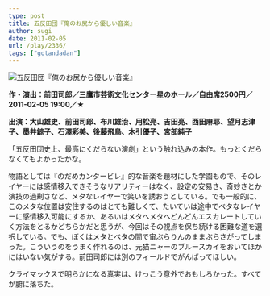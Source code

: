 ```yaml
---
type: post
title: 五反田団『俺のお尻から優しい音楽』
author: sugi
date: 2011-02-05
url: /play/2336/
tags: ["gotandadan"]
---
```

<img src="/images/play/20110205.jpg" alt="五反田団『俺のお尻から優しい音楽』" class="alignleft" />

**作・演出：前田司郎／三鷹市芸術文化センター星のホール／自由席2500円／2011-02-05 19:00／★**

**出演：大山雄史、前田司郎、布川雄治、用松亮、吉田亮、西田麻耶、望月志津子、墨井鯨子、石澤彩美、後藤飛鳥、木引優子、宮部純子**

「五反田団史上、最高にくだらない演劇」という触れ込みの本作。もっとくだらなくてもよかったかな。

物語としては『のだめカンタービレ』的な音楽を題材にした学園もので、そのレイヤーには感情移入できそうなリアリティーはなく、設定の安易さ、奇妙さとか演技の過剰さなど、メタなレイヤーで笑いを誘おうとしている。でも一般的に、このメタな位置は安住するのはとても難しくて、たいていは途中でベタなレイヤーに感情移入可能にするか、あるいはメタへメタへどんどんエスカレートしていく方法をとるかどちらかだと思うが、今回はその視点を保ち続ける困難な道を選択している。でも、ぼくはメタとベタの間で宙ぶらりんのままぶらさがってしまった。こういうのをうまく作れるのは、元猫ニャーのブルースカイをおいてほかにはいない気がする。前田司郎には別のフィールドでがんばってほしい。

クライマックスで明らかになる真実は、けっこう意外でおもしろかった。すべてが腑に落ちた。
